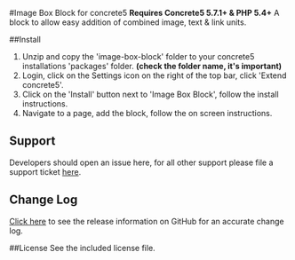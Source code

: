 #Image Box Block for concrete5
**Requires Concrete5 5.7.1+ & PHP 5.4+**
A block to allow easy addition of combined image, text & link units.

##Install
1. Unzip and copy the 'image-box-block' folder to your concrete5 installations 'packages' folder. **(check the folder name, it's important)**
2. Login, click on the Settings icon on the right of the top bar, click 'Extend concrete5'.
3. Click on the 'Install' button next to 'Image Box Block', follow the install instructions.
5. Navigate to a page, add the block, follow the on screen instructions.

## Support
Developers should open an issue here, for all other support please file a support ticket [here](https://c5dev.com/support?addon=Image+Box).

## Change Log
[Click here](https://github.com/olsgreen/image-box-block/releases) to see the release information on GitHub for an accurate change log.

##License
See the included license file.
